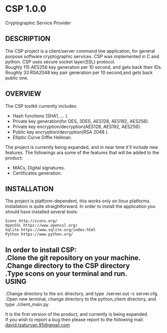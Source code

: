 # CSP 1.0.0
Cryptographic Service Provider

DESCRIPTION
-----------

The CSP project is a client/server command line application, for general purpose software cryptographic services. CSP was implemented in C and python. CSP uses secure socket layer(SSL) protocol.                                                                          
Roughly 115 AES256 key generation per 10 second, and gets back their IDs.                                                            Roughly 33 RSA2048 key pair generation per 10 second,and gets back public one.                                                        
                                                                                              

OVERVIEW
--------

The CSP toolkit currently includes:

  - Hash functions (SHA1, ... ).                                                                                                    
  - Private key generation(for DES, 3DES, AES128, AES192, AES256).                                                                    
  - Private key encryption/decryption(AES128, AES192, AES256).                                                                    
  - Public  key encryption/decryption(RSA 2048 ).                                                                                                   
  - Elliptic Curve Diffie Hellman.                                                                                                     
                                                                                                                                     
The project is currently being expanded, and in near time it'll include new features. The followings ara some of the features that will be added to the product:

 -  MACs, Digital signatures.                                                                                                        
 -  Certificates generation.                                                                                                            

INSTALLATION
------------

The project is platform-dependent, this works only on linux platforms. Installation is quite straightforward. In order to install the 
application you should have installed several tools:

    Scons http://scons.org/                                                                                                           
    OpenSSL https://www.openssl.org/                                                                                                  
    Sqlite https://www.sqlite.org/index.html                                                                                          
    Python https://www.python.org/                                                                                                    

In order to install CSP:                                                                                                              
.Clone the git repository on your machine.                                                                                           
.Change directory to the CSP directory                                                                                                
.Type scons on your terminal and run.                                                                                                   
USING                                                                                             
-----
.Change directory to the src directory, and type ./server.out -c server.cfg.                                                        
.Open new terminal, change directory to the python_client directory, and type ./client_main.py                                       
                                                                          
                                                                                                                                      
It is the first version of the product, and currently is being expanded.                                                              
If you wish to report a bug then please report to the following mail:
    david.tsaturyan.95@gmail.com
